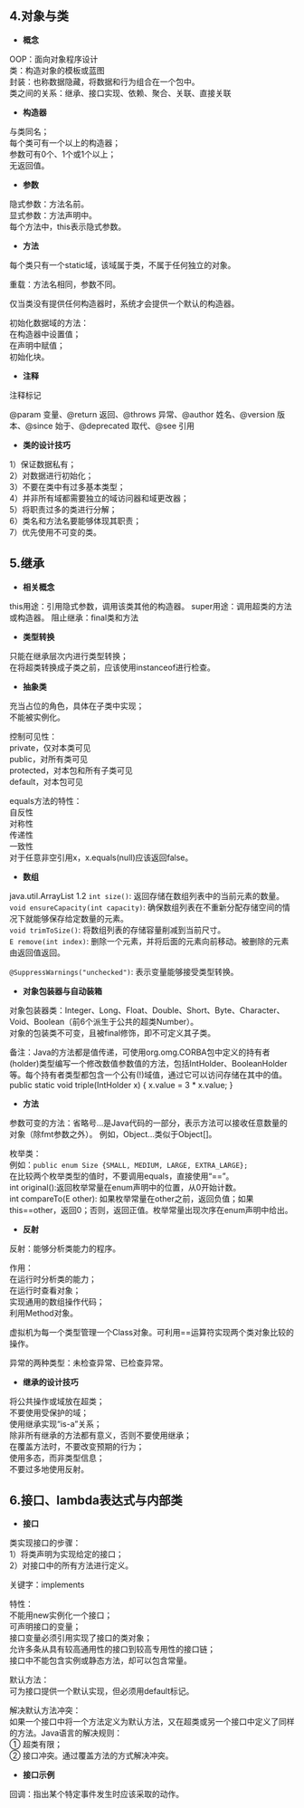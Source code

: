 ## 4.对象与类 ##

- **概念**

OOP：面向对象程序设计  
类：构造对象的模板或蓝图  
封装：也称数据隐藏，将数据和行为组合在一个包中。  
类之间的关系：继承、接口实现、依赖、聚合、关联、直接关联


- **构造器**

与类同名；  
每个类可有一个以上的构造器；  
参数可有0个、1个或1个以上；  
无返回值。

- **参数**

隐式参数：方法名前。  
显式参数：方法声明中。  
每个方法中，this表示隐式参数。

- **方法**

每个类只有一个static域，该域属于类，不属于任何独立的对象。

重载：方法名相同，参数不同。

仅当类没有提供任何构造器时，系统才会提供一个默认的构造器。

初始化数据域的方法：  
在构造器中设置值；  
在声明中赋值；  
初始化块。

- **注释**

注释标记

@param 变量、@return 返回、@throws 异常、@author 姓名、@version 版本、@since 始于、@deprecated 取代、@see 引用

- **类的设计技巧**

1）保证数据私有；  
2）对数据进行初始化；  
3）不要在类中有过多基本类型；  
4）并非所有域都需要独立的域访问器和域更改器；  
5）将职责过多的类进行分解；  
6）类名和方法名要能够体现其职责；  
7）优先使用不可变的类。

## 5.继承 ##


- **相关概念**

this用途：引用隐式参数，调用该类其他的构造器。
super用途：调用超类的方法或构造器。
阻止继承：final类和方法

- **类型转换**

只能在继承层次内进行类型转换；  
在将超类转换成子类之前，应该使用instanceof进行检查。

- **抽象类**

充当占位的角色，具体在子类中实现；  
不能被实例化。

控制可见性：  
private，仅对本类可见  
public，对所有类可见  
protected，对本包和所有子类可见  
default，对本包可见

equals方法的特性：  
自反性  
对称性  
传递性  
一致性  
对于任意非空引用x，x.equals(null)应该返回false。

- **数组**

java.util.ArrayList<E> 1.2
`int size()`: 返回存储在数组列表中的当前元素的数量。  
`void ensureCapacity(int capacity)`: 确保数组列表在不重新分配存储空间的情况下就能够保存给定数量的元素。  
`void trimToSize()`: 将数组列表的存储容量削减到当前尺寸。  
`E remove(int index)`: 删除一个元素，并将后面的元素向前移动。被删除的元素由返回值返回。

`@SuppressWarnings("unchecked")`: 表示变量能够接受类型转换。

- **对象包装器与自动装箱**

对象包装器类：Integer、Long、Float、Double、Short、Byte、Character、Void、Boolean（前6个派生于公共的超类Number）。  
对象的包装类不可变，且被final修饰，即不可定义其子类。

备注：Java的方法都是值传递，可使用org.omg.CORBA包中定义的持有者(holder)类型编写一个修改数值参数值的方法，包括IntHolder、BooleanHolder等。每个持有者类型都包含一个公有(!)域值，通过它可以访问存储在其中的值。  
    public static void triple(IntHolder x) {
      x.value = 3 * x.value;
    }

- **方法**

参数可变的方法：省略号...是Java代码的一部分，表示方法可以接收任意数量的对象（除fmt参数之外）。
例如，Object...类似于Object[]。

枚举类：  
例如：`public enum Size {SMALL, MEDIUM, LARGE, EXTRA_LARGE};`    
在比较两个枚举类型的值时，不要调用equals，直接使用“==”。  
int original():返回枚举常量在enum声明中的位置，从0开始计数。  
int compareTo(E other): 如果枚举常量在other之前，返回负值；如果this==other，返回0；否则，返回正值。枚举常量出现次序在enum声明中给出。 

- **反射**

反射：能够分析类能力的程序。   

作用：   
在运行时分析类的能力；  
在运行时查看对象；  
实现通用的数组操作代码；  
利用Method对象。

虚拟机为每一个类型管理一个Class对象。可利用==运算符实现两个类对象比较的操作。

异常的两种类型：未检查异常、已检查异常。

- **继承的设计技巧**

将公共操作或域放在超类；  
不要使用受保护的域；  
使用继承实现“is-a”关系；  
除非所有继承的方法都有意义，否则不要使用继承；  
在覆盖方法时，不要改变预期的行为；  
使用多态，而非类型信息；  
不要过多地使用反射。

## 6.接口、lambda表达式与内部类 ##

- **接口**

类实现接口的步骤：  
1）将类声明为实现给定的接口；  
2）对接口中的所有方法进行定义。  

关键字：implements

特性：  
不能用new实例化一个接口；  
可声明接口的变量；  
接口变量必须引用实现了接口的类对象；  
允许多条从具有较高通用性的接口到较高专用性的接口链；  
接口中不能包含实例或静态方法，却可以包含常量。


默认方法：  
可为接口提供一个默认实现，但必须用default标记。

解决默认方法冲突：  
如果一个接口中将一个方法定义为默认方法，又在超类或另一个接口中定义了同样的方法。Java语言的解决规则：  
① 超类有限；  
② 接口冲突。通过覆盖方法的方式解决冲突。

- **接口示例**

回调：指出某个特定事件发生时应该采取的动作。